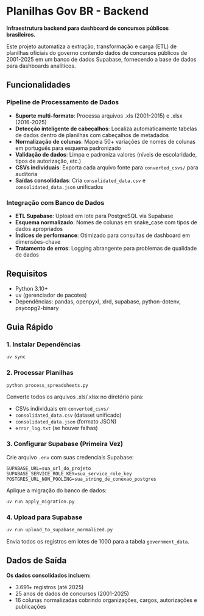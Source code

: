 # Planilhas Gov BR - Backend

**Infraestrutura backend para dashboard de concursos públicos brasileiros.**

Este projeto automatiza a extração, transformação e carga (ETL) de planilhas oficiais do governo contendo dados de concursos públicos de 2001-2025 em um banco de dados Supabase, fornecendo a base de dados para dashboards analíticos.

## Funcionalidades

### Pipeline de Processamento de Dados
- **Suporte multi-formato**: Processa arquivos .xls (2001-2015) e .xlsx (2016-2025)
- **Detecção inteligente de cabeçalhos**: Localiza automaticamente tabelas de dados dentro de planilhas com cabeçalhos de metadados
- **Normalização de colunas**: Mapeia 50+ variações de nomes de colunas em português para esquema padronizado
- **Validação de dados**: Limpa e padroniza valores (níveis de escolaridade, tipos de autorização, etc.)
- **CSVs individuais**: Exporta cada arquivo fonte para `converted_csvs/` para auditoria
- **Saídas consolidadas**: Cria `consolidated_data.csv` e `consolidated_data.json` unificados

### Integração com Banco de Dados
- **ETL Supabase**: Upload em lote para PostgreSQL via Supabase
- **Esquema normalizado**: Nomes de colunas em snake_case com tipos de dados apropriados
- **Índices de performance**: Otimizado para consultas de dashboard em dimensões-chave
- **Tratamento de erros**: Logging abrangente para problemas de qualidade de dados

## Requisitos

- Python 3.10+
- uv (gerenciador de pacotes)
- Dependências: pandas, openpyxl, xlrd, supabase, python-dotenv, psycopg2-binary

## Guia Rápido

### 1. Instalar Dependências
```bash
uv sync
```

### 2. Processar Planilhas
```bash
python process_spreadsheets.py
```
Converte todos os arquivos .xls/.xlsx no diretório para:
- CSVs individuais em `converted_csvs/`
- `consolidated_data.csv` (dataset unificado)
- `consolidated_data.json` (formato JSON)
- `error_log.txt` (se houver falhas)

### 3. Configurar Supabase (Primeira Vez)

Crie arquivo `.env` com suas credenciais Supabase:
```env
SUPABASE_URL=sua_url_do_projeto
SUPABASE_SERVICE_ROLE_KEY=sua_service_role_key
POSTGRES_URL_NON_POOLING=sua_string_de_conexao_postgres
```

Aplique a migração do banco de dados:
```bash
uv run apply_migration.py
```

### 4. Upload para Supabase
```bash
uv run upload_to_supabase_normalized.py
```
Envia todos os registros em lotes de 1000 para a tabela `government_data`.

## Dados de Saída

**Os dados consolidados incluem:**
- 3.691+ registros (até 2025)
- 25 anos de dados de concursos (2001-2025)
- 16 colunas normalizadas cobrindo organizações, cargos, autorizações e publicações